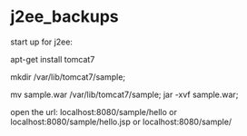 # j2ee_backups
start up for j2ee: 

apt-get install tomcat7

mkdir /var/lib/tomcat7/sample;    

mv sample.war /var/lib/tomcat7/sample;    jar -xvf sample.war;  

open the url:	localhost:8080/sample/hello		or		localhost:8080/sample/hello.jsp		or		localhost:8080/sample/
